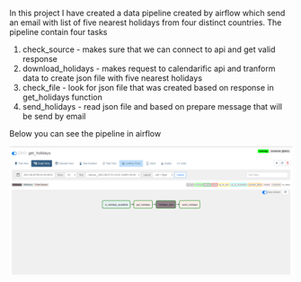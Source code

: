 In this project I have created a data pipeline created by airflow which send an email with list of five nearest holidays from four distinct countries.
The pipeline contain four tasks
1. check_source - makes sure that we can connect to api and get valid response
2. download_holidays - makes request to calendarific api and tranform data to create json file with five nearest holidays
3. check_file - look for json file that was created based on response in get_holidays function 
4. send_holidays - read json file and based on prepare message that will be send by email

Below you can see the pipeline in airflow 

![airflow pipeline](https://github.com/BartlomiejBogajewicz/get_holidays/blob/main/dags.PNG)
